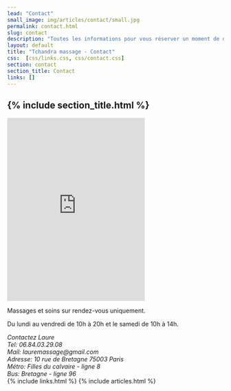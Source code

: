 ```yaml
---
lead: "Contact"
small_image: img/articles/contact/small.jpg
permalink: contact.html
slug: contact
description: "Toutes les informations pour vous réserver un moment de détente inoubliable."
layout: default
title: "Tchandra massage - Contact"
css:  [css/links.css, css/contact.css]
section: contact
section_title: Contact
links: []
---
```

<article class="main clearfix">
    <h1 class="header" >{% include section_title.html %}</h1>
    <iframe width="320" height="426" frameborder="0" scrolling="no" marginheight="0" marginwidth="0" src="https://maps.google.fr/maps?f=q&amp;source=s_q&amp;hl=fr&amp;geocode=&amp;q=10+Rue+de+Bretagne,+75003+Paris&amp;aq=0&amp;oq=10+Rue+de+Bretagne,+Paris+75&amp;sll=-15.705042,-49.365315&amp;sspn=11.847449,21.643066&amp;ie=UTF8&amp;hq=&amp;hnear=10+Rue+de+Bretagne,+75003+Paris,+%C3%8Ele-de-France&amp;t=m&amp;z=14&amp;ll=48.862306,2.363726&amp;output=embed"></iframe>
    <div>
        <p>Massages et soins sur rendez-vous uniquement.</p>
        <p>Du lundi au vendredi de 10h à 20h et le samedi de 10h à 14h.</p>
        <address>
            Contactez <span class="colored">Laure</span><br />
            Tel: <span class="colored">06.84.03.29.08</span><br />
            Mail: <span class="colored">lauremassage@gmail.com</span><br />
            Adresse: <span class="colored">10 rue de Bretagne 75003 Paris</span><br />
            Métro: <span class="colored">Filles du calvaire - ligne 8</span><br />
            Bus: <span class="colored">Bretagne - ligne 96</span><br />
        </address>
    </div>
</article>
{% include links.html %}
{% include articles.html %}
